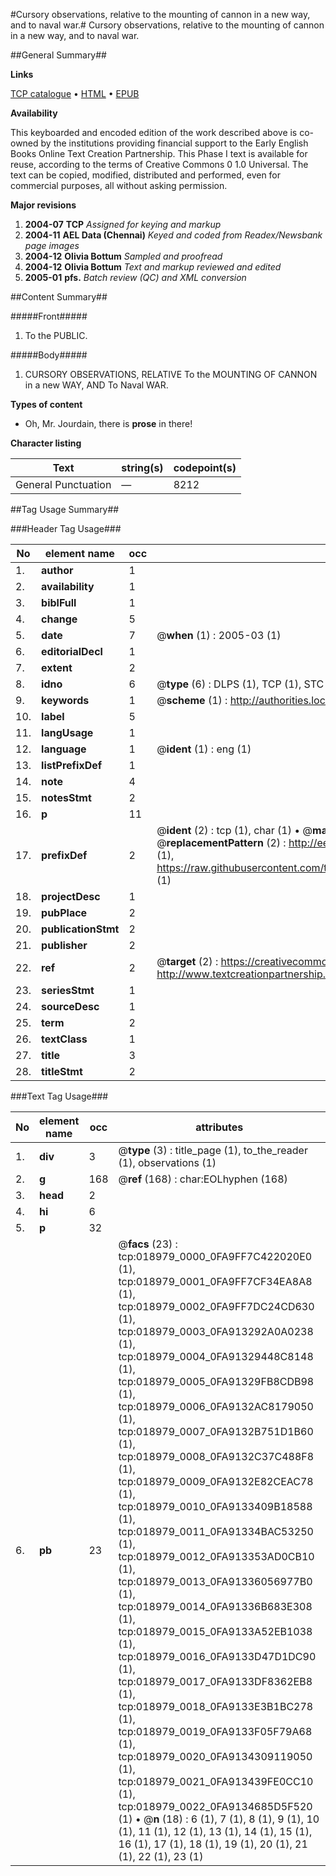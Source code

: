#Cursory observations, relative to the mounting of cannon in a new way, and to naval war.#
Cursory observations, relative to the mounting of cannon in a new way, and to naval war.

##General Summary##

**Links**

[TCP catalogue](http://www.ota.ox.ac.uk/tcp/)  • 
[HTML](http://tei.it.ox.ac.uk/tcp/Texts-HTML/free/N14/N14960.html)  • 
[EPUB](http://tei.it.ox.ac.uk/tcp/Texts-EPUB/free/N14/N14960.epub)

**Availability**

This keyboarded and encoded edition of the
	       work described above is co-owned by the institutions
	       providing financial support to the Early English Books
	       Online Text Creation Partnership. This Phase I text is
	       available for reuse, according to the terms of Creative
	       Commons 0 1.0 Universal. The text can be copied,
	       modified, distributed and performed, even for
	       commercial purposes, all without asking permission.

**Major revisions**

1. __2004-07__ __TCP__ *Assigned for keying and markup*
1. __2004-11__ __AEL Data (Chennai)__ *Keyed and coded from Readex/Newsbank page images*
1. __2004-12__ __Olivia Bottum__ *Sampled and proofread*
1. __2004-12__ __Olivia Bottum__ *Text and markup reviewed and edited*
1. __2005-01__ __pfs.__ *Batch review (QC) and XML conversion*

##Content Summary##

#####Front#####

1. To the PUBLIC.

#####Body#####

1. CURSORY OBSERVATIONS, RELATIVE To the MOUNTING OF CANNON in a new WAY, AND To Naval WAR.

**Types of content**

  * Oh, Mr. Jourdain, there is **prose** in there!

**Character listing**


|Text|string(s)|codepoint(s)|
|---|---|---|
|General Punctuation|—|8212|

##Tag Usage Summary##

###Header Tag Usage###

|No|element name|occ|attributes|
|---|---|---|---|
|1.|__author__|1||
|2.|__availability__|1||
|3.|__biblFull__|1||
|4.|__change__|5||
|5.|__date__|7| @__when__ (1) : 2005-03 (1)|
|6.|__editorialDecl__|1||
|7.|__extent__|2||
|8.|__idno__|6| @__type__ (6) : DLPS (1), TCP (1), STC (1), NOTIS (1), IMAGE-SET (1), EVANS-CITATION (1)|
|9.|__keywords__|1| @__scheme__ (1) : http://authorities.loc.gov/ (1)|
|10.|__label__|5||
|11.|__langUsage__|1||
|12.|__language__|1| @__ident__ (1) : eng (1)|
|13.|__listPrefixDef__|1||
|14.|__note__|4||
|15.|__notesStmt__|2||
|16.|__p__|11||
|17.|__prefixDef__|2| @__ident__ (2) : tcp (1), char (1)  •  @__matchPattern__ (2) : ([0-9\-]+):([0-9IVX]+) (1), (.+) (1)  •  @__replacementPattern__ (2) : http://eebo.chadwyck.com/downloadtiff?vid=$1&page=$2 (1), https://raw.githubusercontent.com/textcreationpartnership/Texts/master/tcpchars.xml#$1 (1)|
|18.|__projectDesc__|1||
|19.|__pubPlace__|2||
|20.|__publicationStmt__|2||
|21.|__publisher__|2||
|22.|__ref__|2| @__target__ (2) : https://creativecommons.org/publicdomain/zero/1.0/ (1), http://www.textcreationpartnership.org/docs/. (1)|
|23.|__seriesStmt__|1||
|24.|__sourceDesc__|1||
|25.|__term__|2||
|26.|__textClass__|1||
|27.|__title__|3||
|28.|__titleStmt__|2||


###Text Tag Usage###

|No|element name|occ|attributes|
|---|---|---|---|
|1.|__div__|3| @__type__ (3) : title_page (1), to_the_reader (1), observations (1)|
|2.|__g__|168| @__ref__ (168) : char:EOLhyphen (168)|
|3.|__head__|2||
|4.|__hi__|6||
|5.|__p__|32||
|6.|__pb__|23| @__facs__ (23) : tcp:018979_0000_0FA9FF7C422020E0 (1), tcp:018979_0001_0FA9FF7CF34EA8A8 (1), tcp:018979_0002_0FA9FF7DC24CD630 (1), tcp:018979_0003_0FA913292A0A0238 (1), tcp:018979_0004_0FA91329448C8148 (1), tcp:018979_0005_0FA91329FB8CDB98 (1), tcp:018979_0006_0FA9132AC8179050 (1), tcp:018979_0007_0FA9132B751D1B60 (1), tcp:018979_0008_0FA9132C37C488F8 (1), tcp:018979_0009_0FA9132E82CEAC78 (1), tcp:018979_0010_0FA9133409B18588 (1), tcp:018979_0011_0FA91334BAC53250 (1), tcp:018979_0012_0FA913353AD0CB10 (1), tcp:018979_0013_0FA91336056977B0 (1), tcp:018979_0014_0FA91336B683E308 (1), tcp:018979_0015_0FA9133A52EB1038 (1), tcp:018979_0016_0FA9133D47D1DC90 (1), tcp:018979_0017_0FA9133DF8362EB8 (1), tcp:018979_0018_0FA9133E3B1BC278 (1), tcp:018979_0019_0FA9133F05F79A68 (1), tcp:018979_0020_0FA9134309119050 (1), tcp:018979_0021_0FA913439FE0CC10 (1), tcp:018979_0022_0FA9134685D5F520 (1)  •  @__n__ (18) : 6 (1), 7 (1), 8 (1), 9 (1), 10 (1), 11 (1), 12 (1), 13 (1), 14 (1), 15 (1), 16 (1), 17 (1), 18 (1), 19 (1), 20 (1), 21 (1), 22 (1), 23 (1)|
